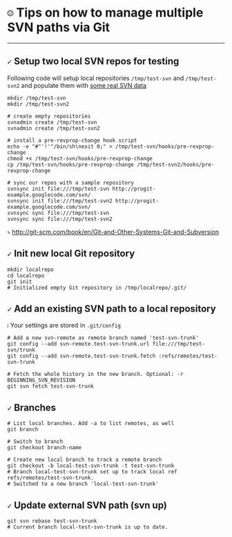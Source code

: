 `☺` Tips on how to manage multiple SVN paths via Git 
====================================================
--------



`✓` Setup two local SVN repos for testing
-----------------------------------------

Following code will setup local repositories `/tmp/test-svn` and `/tmp/test-svn2`
and populate them with [some real SVN data](http://progit-example.googlecode.com/svn/)


    mkdir /tmp/test-svn
    mkdir /tmp/test-svn2

    # create empty repositories
    svnadmin create /tmp/test-svn
    svnadmin create /tmp/test-svn2

    # install a pre-revprop-change hook script
    echo -e "#"'!'"/bin/sh\nexit 0;" > /tmp/test-svn/hooks/pre-revprop-change
    chmod +x /tmp/test-svn/hooks/pre-revprop-change
    cp /tmp/test-svn/hooks/pre-revprop-change /tmp/test-svn2/hooks/pre-revprop-change

    # sync our repos with a sample repository
    svnsync init file:///tmp/test-svn http://progit-example.googlecode.com/svn/
    svnsync init file:///tmp/test-svn2 http://progit-example.googlecode.com/svn/
    svnsync sync file:///tmp/test-svn
    svnsync sync file:///tmp/test-svn2

`✎` http://git-scm.com/book/en/Git-and-Other-Systems-Git-and-Subversion




`✓` Init new local Git repository
---------------------------------

    mkdir localrepo
    cd localrepo
    git init
    # Initialized empty Git repository in /tmp/localrepo/.git/




`✓` Add an existing SVN path to a local repository
--------------------------------------------------

`ℹ` Your settings are stored in `.git/config`

    # Add a new svn-remote as remote branch named 'test-svn-trunk'
    git config --add svn-remote.test-svn-trunk.url file:///tmp/test-svn/trunk
    git config --add svn-remote.test-svn-trunk.fetch :refs/remotes/test-svn-trunk

    # Fetch the whole history in the new branch. Optional: -r BEGINNING_SVN_REVISION
    git svn fetch test-svn-trunk




`✓` Branches
------------

    # List local branches. Add -a to list remotes, as well
    git branch

    # Switch to branch
    git checkout branch-name

    # Create new local branch to track a remote branch
    git checkout -b local-test-svn-trunk -t test-svn-trunk
    # Branch local-test-svn-trunk set up to track local ref refs/remotes/test-svn-trunk.
    # Switched to a new branch 'local-test-svn-trunk'




`✓` Update external SVN path (svn up)
-------------------------------------

    git svn rebase test-svn-trunk
    # Current branch local-test-svn-trunk is up to date.